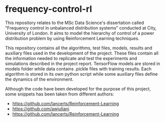 # frequency-control-rl
This repository relates to the MSc Data Science's dissertation called "Frequency control in unbalanced distribution systems" conducted at City, University of London. It aims to model the hierarchy of control of a power distribution problem by using Reinforcement Learning techniques.

This repository contains all the algorithms, test files, models, results and auxiliary files used in the development of the project. These files contain all the information needed to replicate and test the experiments and simulations described in the project report. TensorFlow models are stored in models folder while data contains .pickle files with training results. Each algorithm is stored in its own python script while some auxiliary files define the dynamics of the environment.

Although the code have been developed for the purpose of this project, some snippets has been taken from different authors:
* https://github.com/lancerts/Reinforcement-Learning
* https://github.com/awjuliani
* https://github.com/lancerts/Reinforcement-Learning
